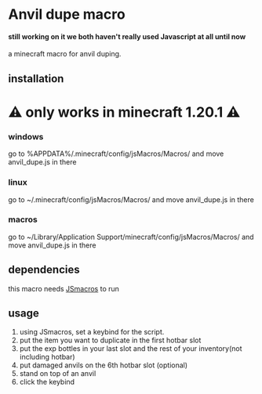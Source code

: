 # Anvil dupe macro
#### still working on it we both haven't really used Javascript at all until now
a minecraft macro for anvil duping.

## installation

# ⚠️ only works in minecraft 1.20.1 ⚠️

### windows
go to %APPDATA%/.minecraft/config/jsMacros/Macros/ and move anvil_dupe.js in there
### linux
go to ~/.minecraft/config/jsMacros/Macros/ and move anvil_dupe.js in there
### macros
go to ~/Library/Application Support/minecraft/config/jsMacros/Macros/ and move anvil_dupe.js in there

## dependencies
this macro needs [JSmacros](https://github.com/JsMacros/JsMacros) to run

## usage

1. using JSmacros, set a keybind for the script.
2. put the item you want to duplicate in the first hotbar slot
3. put the exp bottles in your last slot and the rest of your inventory(not including hotbar)
4. put damaged anvils on the 6th hotbar slot (optional)
5. stand on top of an anvil
6. click the keybind
